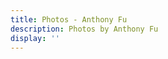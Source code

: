 ```yaml
---
title: Photos - Anthony Fu
description: Photos by Anthony Fu
display: ''
---
```


<!-- @layout-full-width -->

<PhotoGalleryAll mt--10 />

[//]: # '<div class="prose mx-auto mt-10">'
[//]: # '  <div>'
[//]: # '    <em op50>Thank you for being interested in my photos. You can find the tools I use <a href="https://antfu.me/use" target="_blank">here</a>.</em>'
[//]: # '  </div>'
[//]: # '</div>'
